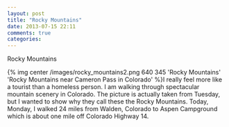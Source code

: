 ```yaml
---
layout: post
title: "Rocky Mountains"
date: 2013-07-15 22:11
comments: true
categories: 
---
```

Rocky Mountains

{% img center /images/rocky_mountains2.png 640 345 'Rocky Mountains' 'Rocky Mountains near Cameron Pass in Colorado' %}I really feel more like a tourist than a homeless person.  I am walking through spectacular mountain scenery in Colorado.  The picture is actually taken from Tuesday, but I wanted to show why they call these the Rocky Mountains.  Today, Monday, I walked 24 miles from Walden, Colorado to Aspen Campground which is about one mile off Colorado Highway 14.
